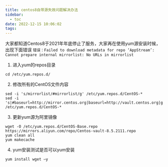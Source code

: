 ```yaml
---
title: centos8自带源失效问题解决办法
sidebar:
  - toc
date: 2022-12-15 10:06:02
tags: 
---
```

大家都知道Centos8于2021年年底停止了服务，大家再在使用yum源安装时候，出现下面错误
`错误：Failed to download metadata for repo ‘AppStream’: Cannot prepare internal mirrorlist: No URLs in mirrorlist`

1. 进入yum的repos目录
```
cd /etc/yum.repos.d/
```

2. 修改所有的CentOS文件内容
```
sed -i 's/mirrorlist/#mirrorlist/g' /etc/yum.repos.d/CentOS-*
sed -i 's|#baseurl=http://mirror.centos.org|baseurl=http://vault.centos.org|g' /etc/yum.repos.d/CentOS-*
```

3. 更新yum源为阿里镜像
```
wget -O /etc/yum.repos.d/CentOS-Base.repo https://mirrors.aliyun.com/repo/Centos-vault-8.5.2111.repo
yum clean all
yum makecache
```

4. yum安装测试是否可以yum安装
```
yum install wget –y
```